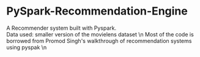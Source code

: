 # PySpark-Recommendation-Engine
A Recommender system built with Pyspark. <br />
Data used: smaller version of the movielens dataset \n
Most of the code is borrowed from Promod Singh's walkthrough of recommendation systems using pyspak \n
